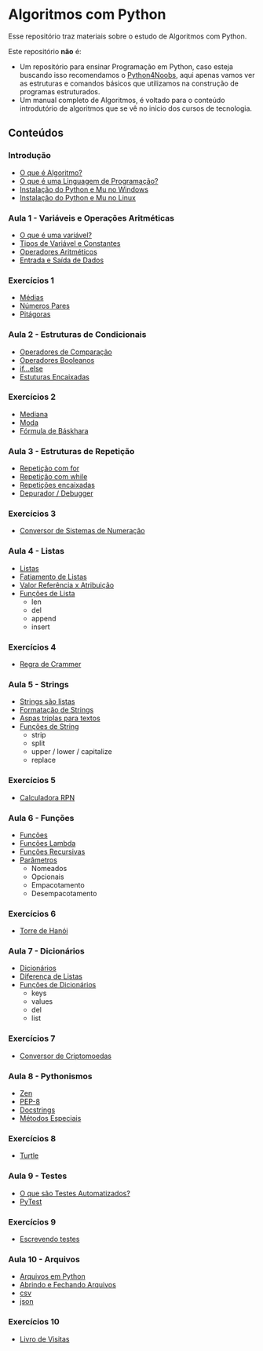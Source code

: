 # Algoritmos com Python

Esse repositório traz materiais sobre o estudo de Algoritmos com Python.

Este repositório **não** é:
- Um repositório para ensinar Programação em Python, caso esteja buscando isso recomendamos o [Python4Noobs](https://github.com/wendrewdevelop/python4noobs), aqui apenas vamos ver as estruturas e comandos básicos que utilizamos na construção de programas estruturados.
- Um manual completo de Algoritmos, é voltado para o conteúdo introdutório de algoritmos que se vê no inicio dos cursos de tecnologia.

## Conteúdos

### Introdução
- [O que é Algoritmo?](#)
- [O que é uma Linguagem de Programação?](#)
- [Instalação do Python e Mu no Windows](#)
- [Instalação do Python e Mu no Linux](#)

### Aula 1 - Variáveis e Operações Aritméticas
- [O que é uma variável?](#)
- [Tipos de Variável e Constantes](#)
- [Operadores Aritméticos](#)
- [Entrada e Saída de Dados](#)

### Exercícios 1
- [Médias](#)
- [Números Pares](#)
- [Pitágoras](#)

### Aula 2 - Estruturas de Condicionais
- [Operadores de Comparação](#)
- [Operadores Booleanos](#)
- [if...else](#)
- [Estuturas Encaixadas](#)

### Exercícios 2
- [Mediana](#)
- [Moda](#)
- [Fórmula de Báskhara](./exs/ex6_bhaskara.md)

### Aula 3 - Estruturas de Repetição
- [Repetição com for](#)
- [Repetição com while](#)
- [Repetições encaixadas](#)
- [Depurador / Debugger](#)

### Exercícios 3 
- [Conversor de Sistemas de Numeração](#)

### Aula 4 - Listas
- [Listas](#)
- [Fatiamento de Listas](#)
- [Valor Referência x Atribuição](#)
- [Funções de Lista](#)
    - len
    - del
    - append
    - insert

### Exercícios 4
- [Regra de Crammer](#)

### Aula 5 - Strings
- [Strings são listas](#)
- [Formatação de Strings](#)
- [Aspas triplas para textos](#)
- [Funções de String](#)
    - strip
    - split
    - upper / lower / capitalize
    - replace

### Exercícios 5
- [Calculadora RPN](#)

### Aula 6 - Funções
- [Funções](#)
- [Funções Lambda](#)
- [Funções Recursivas](#)
- [Parâmetros](#)
    - Nomeados
    - Opcionais
    - Empacotamento
    - Desempacotamento

### Exercícios 6
- [Torre de Hanói](#)

### Aula 7 - Dicionários
- [Dicionários](#)
- [Diferença de Listas](#)
- [Funções de Dicionários](#)
    - keys
    - values
    - del
    - list

### Exercícios 7
- [Conversor de Criptomoedas](#)

### Aula 8 - Pythonismos
- [Zen](#)
- [PEP-8](#)
- [Docstrings](#)
- [Métodos Especiais](#)

### Exercícios 8
- [Turtle](#)

### Aula 9 - Testes
- [O que são Testes Automatizados?](#)
- [PyTest](#)

### Exercícios 9
- [Escrevendo testes](#)

### Aula 10 - Arquivos
- [Arquivos em Python](#)
- [Abrindo e Fechando Arquivos](#)
- [csv](#)
- [json](#)

### Exercícios 10
- [Livro de Visitas](#)